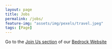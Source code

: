 ```yaml
---
layout: page
title: Jobs
permalink: /jobs/
feature-img: "assets/img/pexels/travel.jpeg"
tags: [Page]
---
```

Go to the [Join Us section](https://www.bedrockstreaming.com/career) of our [Bedrock Website](https://www.bedrockstreaming.com/)
